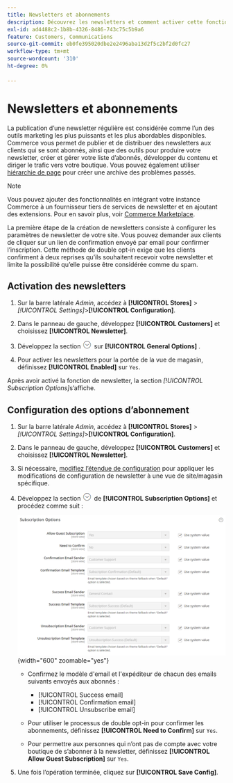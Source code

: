 ```yaml
---
title: Newsletters et abonnements
description: Découvrez les newsletters et comment activer cette fonctionnalité en tant qu’outil promotionnel à bas coût.
exl-id: ad4488c2-1b8b-4326-8486-743c75c5b9a6
feature: Customers, Communications
source-git-commit: eb0fe395020dbe2e2496aba13d2f5c2bf2d0fc27
workflow-type: tm+mt
source-wordcount: '310'
ht-degree: 0%

---
```


# Newsletters et abonnements

La publication d’une newsletter régulière est considérée comme l’un des outils marketing les plus puissants et les plus abordables disponibles. Commerce vous permet de publier et de distribuer des newsletters aux clients qui se sont abonnés, ainsi que des outils pour produire votre newsletter, créer et gérer votre liste d’abonnés, développer du contenu et diriger le trafic vers votre boutique. Vous pouvez également utiliser [hiérarchie de page](../content-design/page-hierarchy.md) pour créer une archive des problèmes passés.

>[!NOTE]
>
>Vous pouvez ajouter des fonctionnalités en intégrant votre instance Commerce à un fournisseur tiers de services de newsletter et en ajoutant des extensions. Pour en savoir plus, voir [Commerce Marketplace](../getting-started/commerce-marketplace.md).

La première étape de la création de newsletters consiste à configurer les paramètres de newsletter de votre site. Vous pouvez demander aux clients de cliquer sur un lien de confirmation envoyé par email pour confirmer l’inscription. Cette méthode de double opt-in exige que les clients confirment à deux reprises qu’ils souhaitent recevoir votre newsletter et limite la possibilité qu’elle puisse être considérée comme du spam.

## Activation des newsletters

1. Sur la barre latérale _Admin_, accédez à **[!UICONTROL Stores]** > _[!UICONTROL Settings]_>**[!UICONTROL Configuration]**.

1. Dans le panneau de gauche, développez **[!UICONTROL Customers]** et choisissez **[!UICONTROL Newsletter]**.

1. Développez la section ![Sélecteur d’extension](../assets/icon-display-expand.png) sur **[!UICONTROL General Options]** .

1. Pour activer les newsletters pour la portée de la vue de magasin, définissez **[!UICONTROL Enabled]** sur `Yes`.

Après avoir activé la fonction de newsletter, la section _[!UICONTROL Subscription Options]_&#x200B;s’affiche.

## Configuration des options d’abonnement

1. Sur la barre latérale _Admin_, accédez à **[!UICONTROL Stores]** > _[!UICONTROL Settings]_>**[!UICONTROL Configuration]**.

1. Dans le panneau de gauche, développez **[!UICONTROL Customers]** et choisissez **[!UICONTROL Newsletter]**.

1. Si nécessaire, [modifiez l’étendue de configuration](../getting-started/websites-stores-views.md#scope-settings) pour appliquer les modifications de configuration de newsletter à une vue de site/magasin spécifique.

1. Développez la section ![Sélecteur d’extension](../assets/icon-display-expand.png) de **[!UICONTROL Subscription Options]** et procédez comme suit :

   ![Configuration des clients - abonnements à des newsletters](../configuration-reference/customers/assets/newsletter-subscription-options.png){width="600" zoomable="yes"}

   - Confirmez le modèle d&#39;email et l&#39;expéditeur de chacun des emails suivants envoyés aux abonnés :

      - [!UICONTROL Success email]
      - [!UICONTROL Confirmation email]
      - [!UICONTROL Unsubscribe email]

   - Pour utiliser le processus de double opt-in pour confirmer les abonnements, définissez **[!UICONTROL Need to Confirm]** sur `Yes`.

   - Pour permettre aux personnes qui n’ont pas de compte avec votre boutique de s’abonner à la newsletter, définissez **[!UICONTROL Allow Guest Subscription]** sur `Yes`.

1. Une fois l’opération terminée, cliquez sur **[!UICONTROL Save Config]**.
